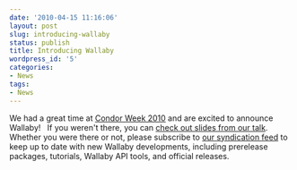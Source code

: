```yaml
---
date: '2010-04-15 11:16:06'
layout: post
slug: introducing-wallaby
status: publish
title: Introducing Wallaby
wordpress_id: '5'
categories:
- News
tags:
- News
---
```


We had a great time at [Condor Week 2010](http://www.cs.wisc.edu/condor/CondorWeek2010/) and are excited to announce Wallaby!   If you weren't there, you can [check out slides from our talk](http://www.cs.wisc.edu/condor/CondorWeek2010/condor-presentations/benton-wallaby.pdf).  Whether you were there or not, please subscribe to [our syndication feed](http://feeds.feedburner.com/EnterTheMarsupial) to keep up to date with new Wallaby developments, including prerelease packages, tutorials, Wallaby API tools, and official releases.
